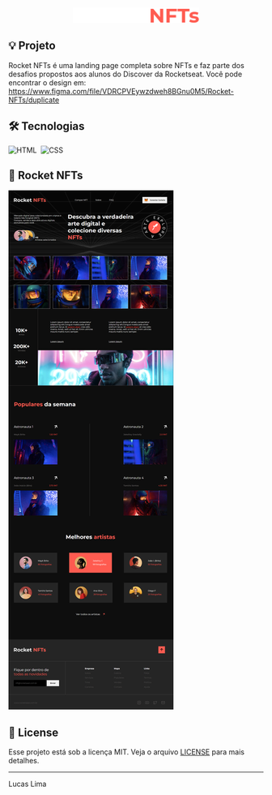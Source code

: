 <br>

<p align="center">
  <img alt="logo" src="assets/logo.svg" width="250px">
</p>



## 💡 Projeto

Rocket NFTs é uma landing page completa sobre NFTs e faz parte dos desafios propostos aos alunos do Discover da Rocketseat.
Você pode encontrar o design em: https://www.figma.com/file/VDRCPVEywzdweh8BGnu0M5/Rocket-NFTs/duplicate



## 🛠 Tecnologias

![HTML](https://img.shields.io/badge/-HTML-05122A?style=flat&logo=HTML5)&nbsp;
![CSS](https://img.shields.io/badge/-CSS-05122A?style=flat&logo=CSS3&logoColor=1572B6)&nbsp;



## 🚀 Rocket NFTs

<img alt="rocket-nfts" src=".github/preview.png">



## 📝 License

Esse projeto está sob a licença MIT. Veja o arquivo [LICENSE](LICENSE.md) para mais detalhes.



---
Lucas Lima